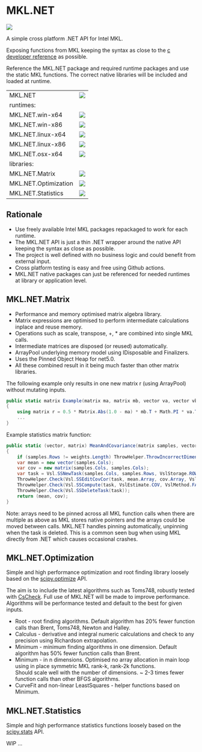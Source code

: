 # MKL.NET

<p>
<a href="https://github.com/AnthonyLloyd/MKL.NET/actions"><img src="https://github.com/AnthonyLloyd/MKL.NET/workflows/CI/badge.svg?branch=master"></a>
</p>

A simple cross platform .NET API for Intel MKL.

Exposing functions from MKL keeping the syntax as close to the
[c developer reference](https://software.intel.com/content/www/us/en/develop/documentation/mkl-developer-reference-c/top.html) as possible.

Reference the MKL.NET package and required runtime packages and use the static MKL functions.
The correct native libraries will be included and loaded at runtime.

<table>
<tr><td>MKL.NET</td><td><a href="https://www.nuget.org/packages/MKL.NET"><img src="https://buildstats.info/nuget/MKL.NET?includePreReleases=true" ></a></td></tr>
<tr><td>runtimes:</td></tr>
<tr><td>MKL.NET.win-x64</td><td><a href="https://www.nuget.org/packages/MKL.NET.win-x64"><img src="https://buildstats.info/nuget/MKL.NET.win-x64?includePreReleases=true" ></a></td></tr>
<tr><td>MKL.NET.win-x86</td><td><a href="https://www.nuget.org/packages/MKL.NET.win-x86"><img src="https://buildstats.info/nuget/MKL.NET.win-x86?includePreReleases=true" ></a></td></tr>
<tr><td>MKL.NET.linux-x64</td><td><a href="https://www.nuget.org/packages/MKL.NET.linux-x64"><img src="https://buildstats.info/nuget/MKL.NET.linux-x64?includePreReleases=true" ></a></td></tr>
<tr><td>MKL.NET.linux-x86</td><td><a href="https://www.nuget.org/packages/MKL.NET.linux-x86"><img src="https://buildstats.info/nuget/MKL.NET.linux-x86?includePreReleases=true" ></a></td></tr>
<tr><td>MKL.NET.osx-x64</td><td><a href="https://www.nuget.org/packages/MKL.NET.osx-x64"><img src="https://buildstats.info/nuget/MKL.NET.osx-x64?includePreReleases=true" ></a></td></tr>
<tr><td>libraries:</td></tr>
<tr><td>MKL.NET.Matrix</td><td><a href="https://www.nuget.org/packages/MKL.NET.Matrix"><img src="https://buildstats.info/nuget/MKL.NET.Matrix?includePreReleases=true" ></td></tr>
<tr><td>MKL.NET.Optimization</td><td><a href="https://www.nuget.org/packages/MKL.NET.Optimization"><img src="https://buildstats.info/nuget/MKL.NET.Optimization?includePreReleases=true" ></td></tr>
<tr><td>MKL.NET.Statistics</td><td><a href="https://www.nuget.org/packages/MKL.NET.Statistics"><img src="https://buildstats.info/nuget/MKL.NET.Statistics?includePreReleases=true" ></td></tr>
</table>

## Rationale

- Use freely available Intel MKL packages repackaged to work for each runtime.
- The MKL.NET API is just a thin .NET wrapper around the native API keeping the syntax as close as possible.
- The project is well defined with no business logic and could benefit from external input.
- Cross platform testing is easy and free using Github actions.
- MKL.NET native packages can just be referenced for needed runtimes at library or application level.

## MKL.NET.Matrix

- Performance and memory optimised matrix algebra library.
- Matrix expressions are optimised to perform intermediate calculations inplace and reuse memory.
- Operations such as scale, transpose, +, * are combined into single MKL calls.
- Intermediate matrices are disposed (or reused) automatically.
- ArrayPool underlying memory model using IDisposable and Finalizers.
- Uses the Pinned Object Heap for net5.0.
- All these combined result in it being much faster than other matrix libraries.

The following example only results in one new matrix r (using ArrayPool) without mutating inputs.
```csharp
public static matrix Example(matrix ma, matrix mb, vector va, vector vb)
{
    using matrix r = 0.5 * Matrix.Abs(1.0 - ma) * mb.T + Math.PI * va.T * Vector.Sin(vb);
    ...
}
```

Example statistics matrix function:
```csharp
public static (vector, matrix) MeanAndCovariance(matrix samples, vector weights)
{
    if (samples.Rows != weights.Length) ThrowHelper.ThrowIncorrectDimensionsForOperation();
    var mean = new vector(samples.Cols);
    var cov = new matrix(samples.Cols, samples.Cols);
    var task = Vsl.SSNewTask(samples.Cols, samples.Rows, VslStorage.ROWS, samples.Array, weights.Array);
    ThrowHelper.Check(Vsl.SSEditCovCor(task, mean.Array, cov.Array, VslFormat.FULL, null, VslFormat.FULL));
    ThrowHelper.Check(Vsl.SSCompute(task, VslEstimate.COV, VslMethod.FAST));
    ThrowHelper.Check(Vsl.SSDeleteTask(task));
    return (mean, cov);
}
```

Note: arrays need to be pinned across all MKL function calls when there are multiple as above as MKL stores native pointers and the arrays could be moved between calls.
MKL.NET handles pinning automatically, unpinning when the task is deleted.
This is a common seen bug when using MKL directly from .NET which causes occasional crashes.

## MKL.NET.Optimization

Simple and high performance optimization and root finding library loosely based on the [scipy.optimize](https://docs.scipy.org/doc/scipy/reference/optimize.html) API.

The aim is to include the latest algorithms such as Toms748, robustly tested with [CsCheck](https://github.com/AnthonyLloyd/CsCheck).
Full use of MKL.NET will be made to improve performance. Algorithms will be performance tested and default to the best for given inputs.

- Root - root finding algorithms. Default algorithm has 20% fewer function calls than Brent, Toms748, Newton and Halley.  
- Calculus - derivative and integral numeric calculations and check to any precision using Richardson extrapolation.  
- Minimum - minimum finding algorithms in one dimension. Default algorithm has 50% fewer function calls than Brent.  
- Minimum - in n dimensions. Optimised no array allocation in main loop using in place symmetric MKL rank-k, rank-2k functions.  
            Should scale well with the number of dimensions. ~ 2-3 times fewer function calls than other BFGS algorithms.  
- CurveFit and non-linear LeastSquares - helper functions based on Minimum.

## MKL.NET.Statistics

Simple and high performance statistics functions loosely based on the [scipy.stats](https://docs.scipy.org/doc/scipy/reference/stats.html) API.

WIP ...